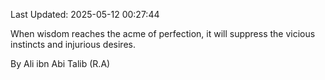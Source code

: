 Last Updated: 2025-05-12 00:27:44

When wisdom reaches the acme of perfection, it will suppress the vicious instincts and injurious desires.

By Ali ibn Abi Talib (R.A)